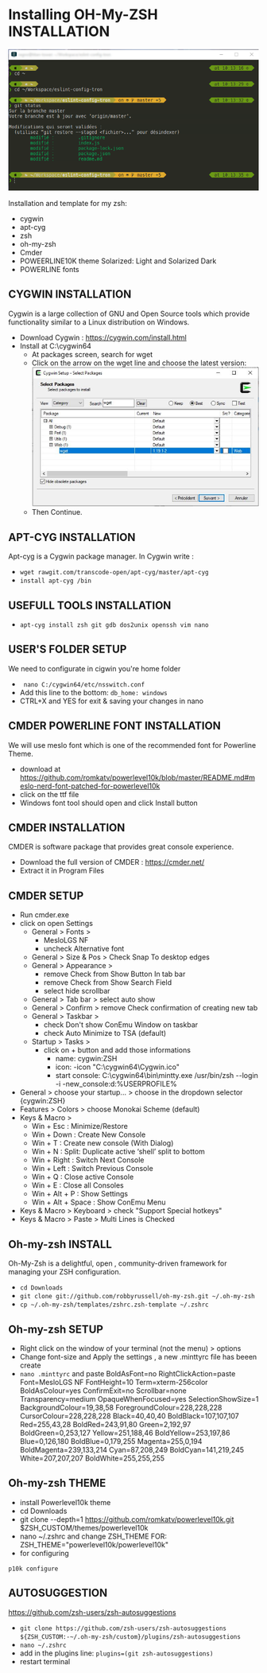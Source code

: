 # Installing OH-My-ZSH INSTALLATION
![alt text](https://github.com/nicolastrote/Installing-Oh-my-ZSH-on-Windows/blob/master/ohmyzsh-demo.PNG)

Installation and template for my zsh:
 * cygwin
 * apt-cyg
 * zsh
 * oh-my-zsh
 * Cmder
 * POWEERLINE10K theme Solarized: Light and Solarized Dark
 * POWERLINE fonts

## CYGWIN INSTALLATION
Cygwin is a large collection of GNU and Open Source tools which provide functionality similar to a Linux distribution on Windows.
* Download Cygwin : https://cygwin.com/install.html
* Install at C:\cygwin64
  * At packages screen, search for wget
  * Click on the arrow on the wget line and choose the latest version:
  ![alt text](https://github.com/nicolastrote/Installing-Oh-my-ZSH-on-Windows/blob/master/cigwin-web.jpg)
  * Then Continue.
  
## APT-CYG INSTALLATION
Apt-cyg is a Cygwin package manager. In Cygwin write :
* ```wget rawgit.com/transcode-open/apt-cyg/master/apt-cyg```
* ```install apt-cyg /bin```

## USEFULL TOOLS INSTALLATION
* ```apt-cyg install zsh git gdb dos2unix openssh vim nano```

## USER'S FOLDER SETUP
We need to configurate in cigwin you're home folder
* ``` nano C:/cygwin64/etc/nsswitch.conf```
* Add this line to the bottom: ```db_home: windows```
* CTRL+X and YES for exit & saving your changes in nano

## CMDER POWERLINE FONT INSTALLATION
We will use meslo font which is one of the recommended font for Powerline Theme.
* download at https://github.com/romkatv/powerlevel10k/blob/master/README.md#meslo-nerd-font-patched-for-powerlevel10k
* click on the ttf file
* Windows font tool should open and click Install button

## CMDER INSTALLATION
CMDER is software package that provides great console experience.
* Download the full version of CMDER : https://cmder.net/
* Extract it in Program Files
 
## CMDER SETUP
* Run cmder.exe
* click on open Settings
  * General > Fonts > 
    * MesloLGS NF
    * uncheck Alternative font
  * General > Size & Pos > Check Snap To desktop edges
  * General > Appearance > 
    * remove Check from Show Button In tab bar
    * remove Check from Show Search Field
    * select hide scrollbar
  * General > Tab bar > select auto show
  * General > Confirm > remove Check confirmation of creating new tab
  * General > Taskbar > 
    * check Don't show ConEmu Window on taskbar
    * check Auto Minimize to TSA (default)
  * Startup > Tasks > 
    * click on + button and add those informations
      * name: cygwin:ZSH
      * icon: -icon "C:\cygwin64\Cygwin.ico"
      * start console: C:\cygwin64\bin\mintty.exe /usr/bin/zsh --login -i -new_console:d:%USERPROFILE%
 * General > choose your startup... > choose in the dropdown selector {cygwin:ZSH}
 * Features > Colors > choose Monokai Scheme (default)
 * Keys & Macro > 
   * Win + Esc : Minimize/Restore
   * Win + Down : Create New Console
   * Win + T : Create new console (With Dialog)
   * Win + N : Split: Duplicate active ‘shell’ split to bottom
   * Win + Right : Switch Next Console
   * Win + Left : Switch Previous Console
   * Win + Q : Close active Console
   * Win + E : Close all Consoles
   * Win + Alt + P : Show Settings
   * Win + Alt + Space : Show ConEmu Menu
 * Keys & Macro > Keyboard > check "Support Special hotkeys"
 * Keys & Macro > Paste > Multi Lines is Checked
 
## Oh-my-zsh INSTALL
Oh-My-Zsh is a delightful, open , community-driven framework for managing your ZSH configuration.
* ```cd Downloads```
* ```git clone git://github.com/robbyrussell/oh-my-zsh.git ~/.oh-my-zsh```
* ```cp ~/.oh-my-zsh/templates/zshrc.zsh-template ~/.zshrc```

## Oh-my-zsh SETUP
* Right click on the window of your terminal (not the menu) > options
* Change font-size and Apply the settings , a new .minttyrc file has beeen create
* ```nano .minttyrc``` and paste
BoldAsFont=no
RightClickAction=paste
Font=MesloLGS NF
FontHeight=10
Term=xterm-256color
BoldAsColour=yes
ConfirmExit=no
Scrollbar=none
Transparency=medium
OpaqueWhenFocused=yes
SelectionShowSize=1
BackgroundColour=19,38,58
ForegroundColour=228,228,228
CursorColour=228,228,228
Black=40,40,40
BoldBlack=107,107,107
Red=255,43,28
BoldRed=243,91,80
Green=2,192,97
BoldGreen=0,253,127
Yellow=251,188,46
BoldYellow=253,197,86
Blue=0,126,180
BoldBlue=0,179,255
Magenta=255,0,194
BoldMagenta=239,133,214
Cyan=87,208,249
BoldCyan=141,219,245
White=207,207,207
BoldWhite=255,255,255

## Oh-my-zsh THEME
* install Powerlevel10k theme
* cd Downloads
* git clone --depth=1 https://github.com/romkatv/powerlevel10k.git $ZSH_CUSTOM/themes/powerlevel10k
* nano ~/.zshrc and change ZSH_THEME FOR: ZSH_THEME="powerlevel10k/powerlevel10k"
* for configuring
```
p10k configure
```
  
## AUTOSUGGESTION
https://github.com/zsh-users/zsh-autosuggestions
- `git clone https://github.com/zsh-users/zsh-autosuggestions ${ZSH_CUSTOM:-~/.oh-my-zsh/custom}/plugins/zsh-autosuggestions`
- `nano ~/.zshrc`
- add in the plugins line:
`plugins=(git zsh-autosuggestions)`
- restart terminal
